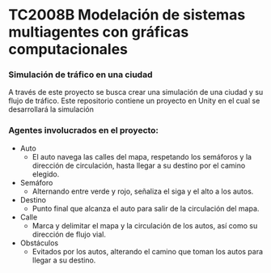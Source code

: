 # TC2008B Modelación de sistemas multiagentes con gráficas computacionales

### Simulación de tráfico en una ciudad

A través de este proyecto se busca crear una simulación de una ciudad y su flujo de tráfico. 
Este repositorio contiene un proyecto en Unity en el cual se desarrollará la simulación

### Agentes involucrados en el proyecto:
-	Auto
    - El auto navega las calles del mapa, respetando los semáforos y la dirección de circulación, hasta llegar a su destino por el camino elegido.
-	Semáforo
    - Alternando entre verde y rojo, señaliza el siga y el alto a los autos.
-	Destino
    - Punto final que alcanza el auto para salir de la circulación del mapa.
-	Calle
    - Marca y delimitar el mapa y la circulación de los autos, así como su dirección de flujo vial.
-	Obstáculos
    - Evitados por los autos, alterando el camino que toman los autos para llegar a su destino. 
